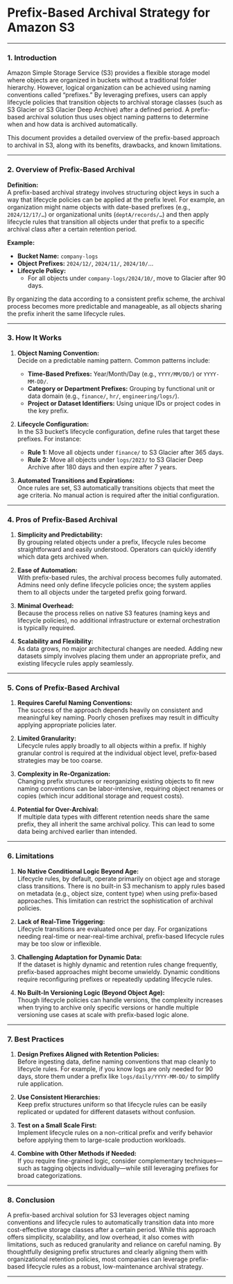 # Prefix-Based Archival Strategy for Amazon S3

---

### 1. Introduction

Amazon Simple Storage Service (S3) provides a flexible storage model where objects are organized in buckets without a traditional folder hierarchy. However, logical organization can be achieved using naming conventions called “prefixes.” By leveraging prefixes, users can apply lifecycle policies that transition objects to archival storage classes (such as S3 Glacier or S3 Glacier Deep Archive) after a defined period. A prefix-based archival solution thus uses object naming patterns to determine when and how data is archived automatically.

This document provides a detailed overview of the prefix-based approach to archival in S3, along with its benefits, drawbacks, and known limitations.

---

### 2. Overview of Prefix-Based Archival

**Definition:**  
A prefix-based archival strategy involves structuring object keys in such a way that lifecycle policies can be applied at the prefix level. For example, an organization might name objects with date-based prefixes (e.g., `2024/12/17/…`) or organizational units (`deptA/records/…`) and then apply lifecycle rules that transition all objects under that prefix to a specific archival class after a certain retention period.

**Example:**  
- **Bucket Name:** `company-logs`  
- **Object Prefixes:** `2024/12/`, `2024/11/`, `2024/10/`…  
- **Lifecycle Policy:**  
  - For all objects under `company-logs/2024/10/`, move to Glacier after 90 days.

By organizing the data according to a consistent prefix scheme, the archival process becomes more predictable and manageable, as all objects sharing the prefix inherit the same lifecycle rules.

---

### 3. How It Works

1. **Object Naming Convention:**  
   Decide on a predictable naming pattern. Common patterns include:
   - **Time-Based Prefixes:** Year/Month/Day (e.g., `YYYY/MM/DD/`) or `YYYY-MM-DD/`.
   - **Category or Department Prefixes:** Grouping by functional unit or data domain (e.g., `finance/`, `hr/`, `engineering/logs/`).
   - **Project or Dataset Identifiers:** Using unique IDs or project codes in the key prefix.

2. **Lifecycle Configuration:**  
   In the S3 bucket’s lifecycle configuration, define rules that target these prefixes. For instance:
   - **Rule 1:** Move all objects under `finance/` to S3 Glacier after 365 days.
   - **Rule 2:** Move all objects under `logs/2023/` to S3 Glacier Deep Archive after 180 days and then expire after 7 years.

3. **Automated Transitions and Expirations:**  
   Once rules are set, S3 automatically transitions objects that meet the age criteria. No manual action is required after the initial configuration.

---

### 4. Pros of Prefix-Based Archival

1. **Simplicity and Predictability:**  
   By grouping related objects under a prefix, lifecycle rules become straightforward and easily understood. Operators can quickly identify which data gets archived when.

2. **Ease of Automation:**  
   With prefix-based rules, the archival process becomes fully automated. Admins need only define lifecycle policies once; the system applies them to all objects under the targeted prefix going forward.

3. **Minimal Overhead:**  
   Because the process relies on native S3 features (naming keys and lifecycle policies), no additional infrastructure or external orchestration is typically required.

4. **Scalability and Flexibility:**  
   As data grows, no major architectural changes are needed. Adding new datasets simply involves placing them under an appropriate prefix, and existing lifecycle rules apply seamlessly.

---

### 5. Cons of Prefix-Based Archival

1. **Requires Careful Naming Conventions:**  
   The success of the approach depends heavily on consistent and meaningful key naming. Poorly chosen prefixes may result in difficulty applying appropriate policies later.

2. **Limited Granularity:**  
   Lifecycle rules apply broadly to all objects within a prefix. If highly granular control is required at the individual object level, prefix-based strategies may be too coarse.

3. **Complexity in Re-Organization:**  
   Changing prefix structures or reorganizing existing objects to fit new naming conventions can be labor-intensive, requiring object renames or copies (which incur additional storage and request costs).

4. **Potential for Over-Archival:**  
   If multiple data types with different retention needs share the same prefix, they all inherit the same archival policy. This can lead to some data being archived earlier than intended.

---

### 6. Limitations

1. **No Native Conditional Logic Beyond Age:**  
   Lifecycle rules, by default, operate primarily on object age and storage class transitions. There is no built-in S3 mechanism to apply rules based on metadata (e.g., object size, content type) when using prefix-based approaches. This limitation can restrict the sophistication of archival policies.

2. **Lack of Real-Time Triggering:**  
   Lifecycle transitions are evaluated once per day. For organizations needing real-time or near-real-time archival, prefix-based lifecycle rules may be too slow or inflexible.

3. **Challenging Adaptation for Dynamic Data:**  
   If the dataset is highly dynamic and retention rules change frequently, prefix-based approaches might become unwieldy. Dynamic conditions require reconfiguring prefixes or repeatedly updating lifecycle rules.

4. **No Built-In Versioning Logic (Beyond Object Age):**  
   Though lifecycle policies can handle versions, the complexity increases when trying to archive only specific versions or handle multiple versioning use cases at scale with prefix-based logic alone.

---

### 7. Best Practices

1. **Design Prefixes Aligned with Retention Policies:**  
   Before ingesting data, define naming conventions that map cleanly to lifecycle rules. For example, if you know logs are only needed for 90 days, store them under a prefix like `logs/daily/YYYY-MM-DD/` to simplify rule application.

2. **Use Consistent Hierarchies:**  
   Keep prefix structures uniform so that lifecycle rules can be easily replicated or updated for different datasets without confusion.

3. **Test on a Small Scale First:**  
   Implement lifecycle rules on a non-critical prefix and verify behavior before applying them to large-scale production workloads.

4. **Combine with Other Methods if Needed:**  
   If you require fine-grained logic, consider complementary techniques—such as tagging objects individually—while still leveraging prefixes for broad categorizations.

---

### 8. Conclusion

A prefix-based archival solution for S3 leverages object naming conventions and lifecycle rules to automatically transition data into more cost-effective storage classes after a certain period. While this approach offers simplicity, scalability, and low overhead, it also comes with limitations, such as reduced granularity and reliance on careful naming. By thoughtfully designing prefix structures and clearly aligning them with organizational retention policies, most companies can leverage prefix-based lifecycle rules as a robust, low-maintenance archival strategy.

---
